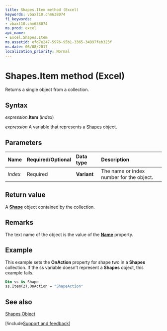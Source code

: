 ```yaml
---
title: Shapes.Item method (Excel)
keywords: vbaxl10.chm638074
f1_keywords:
- vbaxl10.chm638074
ms.prod: excel
api_name:
- Excel.Shapes.Item
ms.assetid: efd7e247-5976-95b1-3365-34997feb323f
ms.date: 06/08/2017
localization_priority: Normal
---
```



# Shapes.Item method (Excel)

Returns a single object from a collection.


## Syntax

_expression_.**Item** (_Index_)

_expression_ A variable that represents a [Shapes](./Excel.Shapes.md) object.


## Parameters



|Name|Required/Optional|Data type|Description|
|:-----|:-----|:-----|:-----|
| _Index_|Required| **Variant**|The name or index number for the object.|

## Return value

A  **[Shape](Excel.Shape.md)** object contained by the collection.


## Remarks

The text name of the object is the value of the  **[Name](Excel.Shape.Name.md)** property.


## Example

This example sets the  **OnAction** property for shape two in a **Shapes** collection. If the ss variable doesn't represent a **Shapes** object, this example fails.


```vb
Dim ss As Shape 
ss.Item(2).OnAction = "ShapeAction"
```


## See also


[Shapes Object](Excel.Shapes.md)

[!include[Support and feedback](~/includes/feedback-boilerplate.md)]

